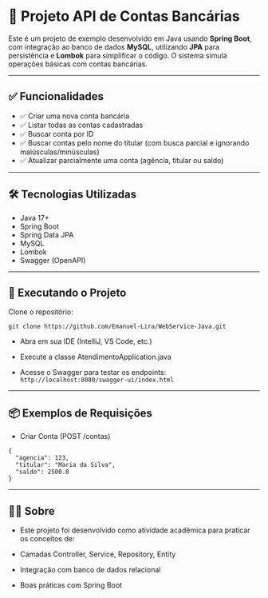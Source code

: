 # 🏦 Projeto API de Contas Bancárias

Este é um projeto de exemplo desenvolvido em Java usando **Spring Boot**, com integração ao banco de dados **MySQL**, utilizando **JPA** para persistência e **Lombok** para simplificar o código. O sistema simula operações básicas com contas bancárias.

---

## ✅ Funcionalidades

- ✅ Criar uma nova conta bancária
- ✅ Listar todas as contas cadastradas
- ✅ Buscar conta por ID
- ✅ Buscar contas pelo nome do titular (com busca parcial e ignorando maiúsculas/minúsculas)
- ✅ Atualizar parcialmente uma conta (agência, titular ou saldo)

---

## 🛠️ Tecnologias Utilizadas

- Java 17+
- Spring Boot
- Spring Data JPA
- MySQL
- Lombok
- Swagger (OpenAPI)

---

## 🚀 Executando o Projeto
Clone o repositório:

```git clone https://github.com/Emanuel-Lira/WebService-Java.git```

- Abra em sua IDE (IntelliJ, VS Code, etc.)

- Execute a classe AtendimentoApplication.java

- Acesse o Swagger para testar os endpoints:``` http://localhost:8080/swagger-ui/index.html```
  
--- 

## 📦 Exemplos de Requisições
- Criar Conta (POST /contas)
```
{
  "agencia": 123,
  "titular": "Maria da Silva",
  "saldo": 2500.0
}
```
  
--- 


## 👨‍🎓 Sobre
- Este projeto foi desenvolvido como atividade acadêmica para praticar os conceitos de:

- Camadas Controller, Service, Repository, Entity

- Integração com banco de dados relacional

- Boas práticas com Spring Boot


